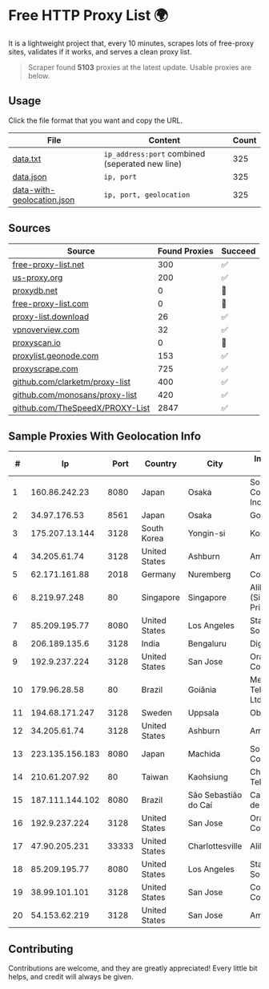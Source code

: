 
# Free HTTP Proxy List 🌍

It is a lightweight project that, every 10 minutes, scrapes lots of free-proxy sites, validates if it works, and serves a clean proxy list.


> Scraper found **5103** proxies at the latest update. Usable proxies are below.

## Usage

Click the file format that you want and copy the URL.


|File|Content|Count|
|----|-------|-----|
|[data.txt](https://raw.githubusercontent.com/themiralay/Proxy-List-World/master/data.txt)|`ip_address:port` combined (seperated new line)|325|
|[data.json](https://raw.githubusercontent.com/themiralay/Proxy-List-World/master/data.json)|`ip, port`|325|
|[data-with-geolocation.json](https://raw.githubusercontent.com/themiralay/Proxy-List-World/master/data-with-geolocation.json)|`ip, port, geolocation`|325|

## Sources

|Source|Found Proxies|Succeed|
|------|-------------|-------|
|[free-proxy-list.net](https://free-proxy-list.net)|300|✅|
|[us-proxy.org](https://www.us-proxy.org)|200|✅|
|[proxydb.net](http://proxydb.net)|0|🚫|
|[free-proxy-list.com](https://free-proxy-list.com/?page=&port=&type%5B%5D=http&type%5B%5D=https&up_time=0&search=Search)|0|🚫|
|[proxy-list.download](https://www.proxy-list.download/HTTP)|26|✅|
|[vpnoverview.com](https://vpnoverview.com/privacy/anonymous-browsing/free-proxy-servers)|32|✅|
|[proxyscan.io](https://www.proxyscan.io)|0|🚫|
|[proxylist.geonode.com](https://proxylist.geonode.com/api/proxy-list?limit=300&page=1&sort_by=lastChecked&sort_type=desc&protocols=http,https)|153|✅|
|[proxyscrape.com](https://api.proxyscrape.com/v2/?request=displayproxies&protocol=http&timeout=10000&country=all&ssl=all&anonymity=all)|725|✅|
|[github.com/clarketm/proxy-list](https://raw.githubusercontent.com/clarketm/proxy-list/master/proxy-list-raw.txt)|400|✅|
|[github.com/monosans/proxy-list](https://raw.githubusercontent.com/monosans/proxy-list/main/proxies/http.txt)|420|✅|
|[github.com/TheSpeedX/PROXY-List](https://raw.githubusercontent.com/TheSpeedX/PROXY-List/master/http.txt)|2847|✅|


## Sample Proxies With Geolocation Info

|#|Ip|Port|Country|City|Internet Service Provider|
|-|--|----|-------|----|-------------------------|
|1|160.86.242.23|8080|Japan|Osaka|Sony Network Communications Inc|
|2|34.97.176.53|8561|Japan|Osaka|Google LLC|
|3|175.207.13.144|3128|South Korea|Yongin-si|Korea Telecom|
|4|34.205.61.74|3128|United States|Ashburn|Amazon.com, Inc.|
|5|62.171.161.88|2018|Germany|Nuremberg|Contabo GmbH|
|6|8.219.97.248|80|Singapore|Singapore|Alibaba Cloud (Singapore) Private Limited|
|7|85.209.195.77|8080|United States|Los Angeles|Stark Industries Solutions LTD|
|8|206.189.135.6|3128|India|Bengaluru|DigitalOcean, LLC|
|9|192.9.237.224|3128|United States|San Jose|Oracle Corporation|
|10|179.96.28.58|80|Brazil|Goiânia|Megatelecom Telecomunicacoes Ltda|
|11|194.68.171.247|3128|Sweden|Uppsala|Obenetwork AB|
|12|34.205.61.74|3128|United States|Ashburn|Amazon.com, Inc.|
|13|223.135.156.183|8080|Japan|Machida|So-net Corporation|
|14|210.61.207.92|80|Taiwan|Kaohsiung|Chunghwa Telecom Co., Ltd.|
|15|187.111.144.102|8080|Brazil|São Sebastião do Caí|Caezar Provedor de Internet EIRELI|
|16|192.9.237.224|3128|United States|San Jose|Oracle Corporation|
|17|47.90.205.231|33333|United States|Charlottesville|Alibaba.com LLC|
|18|85.209.195.77|8080|United States|Los Angeles|Stark Industries Solutions LTD|
|19|38.99.101.101|3128|United States|San Jose|Cogent Communications|
|20|54.153.62.219|3128|United States|San Jose|Amazon.com, Inc.|



## Contributing

Contributions are welcome, and they are greatly appreciated! Every
little bit helps, and credit will always be given.

